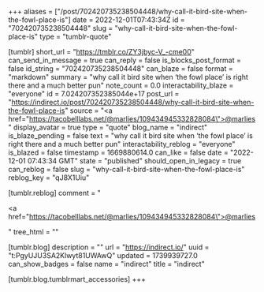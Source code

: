 +++
aliases = ["/post/702420735238504448/why-call-it-bird-site-when-the-fowl-place-is"]
date = 2022-12-01T07:43:34Z
id = "702420735238504448"
slug = "why-call-it-bird-site-when-the-fowl-place-is"
type = "tumblr-quote"

[tumblr]
short_url = "https://tmblr.co/ZY3jbyc-V_-cme00"
can_send_in_message = true
can_reply = false
is_blocks_post_format = false
id_string = "702420735238504448"
can_blaze = false
format = "markdown"
summary = "why call it bird site when ‘the fowl place’ is right there and a much better pun"
note_count = 0.0
interactability_blaze = "everyone"
id = 7.024207352385044e+17
post_url = "https://indirect.io/post/702420735238504448/why-call-it-bird-site-when-the-fowl-place-is"
source = "<a href=\"https://tacobelllabs.net/@marlies/109434945332828084\">@marlies</a>"
display_avatar = true
type = "quote"
blog_name = "indirect"
is_blaze_pending = false
text = "why call it bird site when ‘the fowl place’ is right there and a much better pun"
interactability_reblog = "everyone"
is_blazed = false
timestamp = 1669880614.0
can_like = false
date = "2022-12-01 07:43:34 GMT"
state = "published"
should_open_in_legacy = true
can_reblog = false
slug = "why-call-it-bird-site-when-the-fowl-place-is"
reblog_key = "qJ8X1Uiu"

[tumblr.reblog]
comment = "<p><a href=\"https://tacobelllabs.net/@marlies/109434945332828084\">@marlies</a></p>"
tree_html = ""

[tumblr.blog]
description = ""
url = "https://indirect.io/"
uuid = "t:PgyUJU3SA2Klwyt81UWAwQ"
updated = 1739939727.0
can_show_badges = false
name = "indirect"
title = "indirect"

[tumblr.blog.tumblrmart_accessories]
+++
